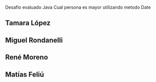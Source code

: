 Desafío evaluado Java Cual persona es mayor utilizando metodo Date

## Tamara López
## Miguel Rondanelli
## René Moreno
## Matías Feliú 


